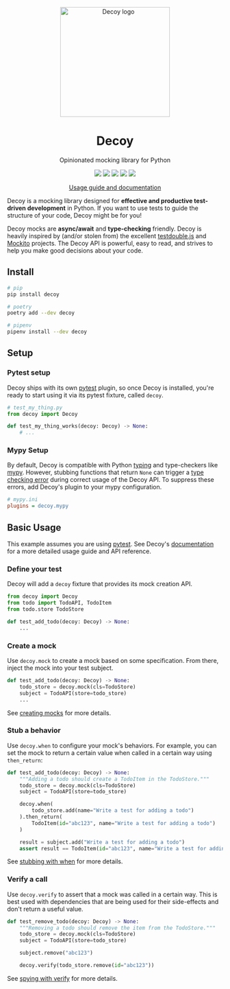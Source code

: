 <div align="center">
    <img alt="Decoy logo" src="https://mike.cousins.io/decoy/img/decoy.png" width="256px">
    <h1 class="decoy-title">Decoy</h1>
    <p>Opinionated mocking library for Python</p>
    <p>
        <a title="CI Status" href="https://github.com/mcous/decoy/actions">
        <img src="https://img.shields.io/github/workflow/status/mcous/decoy/Continuous%20integration/main?style=flat-square"></a>
        <a title="Code Coverage" href="https://app.codecov.io/gh/mcous/decoy/"><img src="https://img.shields.io/codecov/c/github/mcous/decoy?style=flat-square"></a>
        <a title="License" href="https://github.com/mcous/decoy/blob/main/LICENSE"><img src="https://img.shields.io/github/license/mcous/decoy?style=flat-square"></a>
        <a title="PyPI Version"href="https://pypi.org/project/decoy/"><img src="https://img.shields.io/pypi/v/decoy?style=flat-square"></a>
        <a title="Supported Python Versions" href="https://pypi.org/project/decoy/"><img src="https://img.shields.io/pypi/pyversions/decoy?style=flat-square"></a>
    </p>
    <p>
        <a href="https://mike.cousins.io/decoy/">Usage guide and documentation</a>
    </p>
</div>

Decoy is a mocking library designed for **effective and productive test-driven development** in Python. If you want to use tests to guide the structure of your code, Decoy might be for you!

Decoy mocks are **async/await** and **type-checking** friendly. Decoy is heavily inspired by (and/or stolen from) the excellent [testdouble.js][] and [Mockito][] projects. The Decoy API is powerful, easy to read, and strives to help you make good decisions about your code.

## Install

```bash
# pip
pip install decoy

# poetry
poetry add --dev decoy

# pipenv
pipenv install --dev decoy
```

## Setup

### Pytest setup

Decoy ships with its own [pytest][] plugin, so once Decoy is installed, you're ready to start using it via its pytest fixture, called `decoy`.

```python
# test_my_thing.py
from decoy import Decoy

def test_my_thing_works(decoy: Decoy) -> None:
    # ...
```

### Mypy Setup

By default, Decoy is compatible with Python [typing][] and type-checkers like [mypy][]. However, stubbing functions that return `None` can trigger a [type checking error](https://mypy.readthedocs.io/en/stable/error_code_list.html#check-that-called-function-returns-a-value-func-returns-value) during correct usage of the Decoy API. To suppress these errors, add Decoy's plugin to your mypy configuration.

```ini
# mypy.ini
plugins = decoy.mypy
```

## Basic Usage

This example assumes you are using [pytest][]. See Decoy's [documentation][] for a more detailed usage guide and API reference.

### Define your test

Decoy will add a `decoy` fixture that provides its mock creation API.

```python
from decoy import Decoy
from todo import TodoAPI, TodoItem
from todo.store TodoStore

def test_add_todo(decoy: Decoy) -> None:
    ...
```

### Create a mock

Use `decoy.mock` to create a mock based on some specification. From there, inject the mock into your test subject.

```python
def test_add_todo(decoy: Decoy) -> None:
    todo_store = decoy.mock(cls=TodoStore)
    subject = TodoAPI(store=todo_store)
    ...
```

See [creating mocks][] for more details.

### Stub a behavior

Use `decoy.when` to configure your mock's behaviors. For example, you can set the mock to return a certain value when called in a certain way using `then_return`:

```python
def test_add_todo(decoy: Decoy) -> None:
    """Adding a todo should create a TodoItem in the TodoStore."""
    todo_store = decoy.mock(cls=TodoStore)
    subject = TodoAPI(store=todo_store)

    decoy.when(
        todo_store.add(name="Write a test for adding a todo")
    ).then_return(
        TodoItem(id="abc123", name="Write a test for adding a todo")
    )

    result = subject.add("Write a test for adding a todo")
    assert result == TodoItem(id="abc123", name="Write a test for adding a todo")
```

See [stubbing with when][] for more details.

### Verify a call

Use `decoy.verify` to assert that a mock was called in a certain way. This is best used with dependencies that are being used for their side-effects and don't return a useful value.

```python
def test_remove_todo(decoy: Decoy) -> None:
    """Removing a todo should remove the item from the TodoStore."""
    todo_store = decoy.mock(cls=TodoStore)
    subject = TodoAPI(store=todo_store)

    subject.remove("abc123")

    decoy.verify(todo_store.remove(id="abc123"))
```

See [spying with verify][] for more details.

[testdouble.js]: https://github.com/testdouble/testdouble.js
[mockito]: https://site.mockito.org/
[pytest]: https://docs.pytest.org/
[typing]: https://docs.python.org/3/library/typing.html
[mypy]: https://mypy.readthedocs.io/
[documentation]: https://mike.cousins.io/decoy/
[creating mocks]: https://mike.cousins.io/decoy/usage/create/
[stubbing with when]: https://mike.cousins.io/decoy/usage/when/
[spying with verify]: https://mike.cousins.io/decoy/usage/verify/
